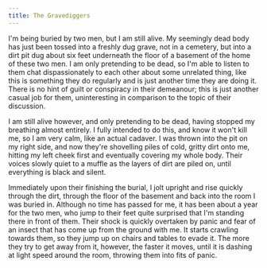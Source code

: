```yaml
---
title: The Gravediggers
---
```


I'm being buried by two men, but I am still alive.  My seemingly dead body has just been tossed into a freshly dug grave, not in a cemetery, but into a dirt pit dug about six feet underneath the floor of a basement of the home of these two men.  I am only pretending to be dead, so I'm able to listen to them chat dispassionately to each other about some unrelated thing, like this is something they do regularly and is just another time they are doing it.  There is no hint of guilt or conspiracy in their demeanour; this is just another casual job for them, uninteresting in comparison to the topic of their discussion.

I am still alive however, and only pretending to be dead, having stopped my breathing almost entirely.  I fully intended to do this, and know it won't kill me, so I am very calm, like an actual cadaver.  I was thrown into the pit on my right side, and now they're shovelling piles of cold, gritty dirt onto me, hitting my left cheek first and eventually covering my whole body.  Their voices slowly quiet to a muffle as the layers of dirt are piled on, until everything is black and silent.

Immediately upon their finishing the burial, I jolt upright and rise quickly through the dirt, through the floor of the basement and back into the room I was buried in.  Although no time has passed for me, it has been about a year for the two men, who jump to their feet quite surprised that I'm standing there in front of them.  Their shock is quickly overtaken by panic and fear of an insect that has come up from the ground with me.  It starts crawling towards them, so they jump up on chairs and tables to evade it.  The more they try to get away from it, however, the faster it moves, until it is dashing at light speed around the room, throwing them into fits of panic.

